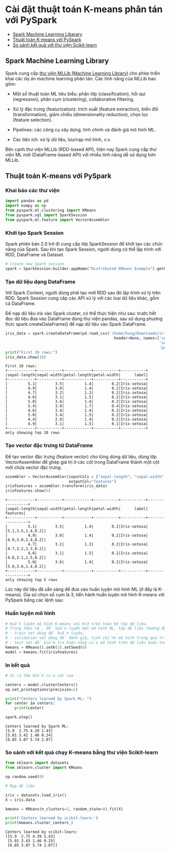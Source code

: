 # Cài đặt thuật toán K-means phân tán với PySpark

- [Spark Machine Learning Libarary](#mllib)
- [Thuật toán K-means với PySpark](#spark_kmeans)
- [So sánh kết quả với thư viện Scikit-learn](#comparison)

## Spark Machine Learning Library <a name="mllib"/>

Spark cung cấp [thư viện MLLib (Machine Learning Library)](https://spark.apache.org/docs/3.1.1/ml-guide.html) cho phép triển khai các dự án machine learning phân tán. Các tính năng của MLLib bao gồm:
- Một số thuật toán ML tiêu biểu: phân lớp (classification), hồi qui (regression), phân cụm (clustering), collaborative filtering.
- Xử lý đặc trưng (featurization): trích xuất (feature extraction), biến đối (transformation), giảm chiều (dimensionality reduction), chọn lọc (feature selection).

- Pipelines: các công cụ xây dựng, tinh chỉnh và đánh giá mô hình ML.
- Các tiện ích: xử lý dữ liệu, lưu/nạp mô hình, v.v.

Bên cạnh thư viện MLLib (RDD-based API), hiện nay Spark cung cấp thư viện ML mới (DataFrame-based API) với nhiều tính năng dễ sử dụng hơn MLLib. 

## Thuật toán K-means với PySpark <a name="spark_kmeans"/>
### Khai báo các thư viện 


```python
import pandas as pd
import numpy as np
from pyspark.ml.clustering import KMeans
from pyspark.sql import SparkSession
from pyspark.ml.feature import VectorAssembler
```

### Khởi tạo Spark Session

Spark phiên bản 2.0 trở đi cung cấp lớp SparkSession để khởi tạo các chức năng của Spark. Sau khi tạo Spark Session, người dùng có thể lập trình với RDD, DataFrame và Dataset. 


```python
# Create new Spark session
spark = SparkSession.builder.appName("Distributed KMeans Example").getOrCreate()
```

### Tạo dữ liệu dạng DataFrame

Với Spark Context, người dùng phải tạo mới RDD sau đó lập trình xử lý trên RDD. Spark Session cung cấp các API xử lý với các loại dữ liệu khác, gồm cả DataFrame.

Để nạp dữ liệu iris vào Spark cluster, có thể thực hiện như sau: trước hết đọc dữ liệu đưa vào DataFrame dùng thư viện pandas, sau sử dụng phương thức spark.createDataFrame() để nạp dữ liệu vào Spark DataFrame.


```python
iris_data = spark.createDataFrame(pd.read_csv('/home/hung/Downloads/iris.data', 
                                                header=None, names=['sepal-length',
                                                                    'sepal-width', 'petal-length', 
                                                                    'petal-width','label']))
print("First 10 rows:")
iris_data.show(10)
```

    First 10 rows:
    +------------+-----------+------------+-----------+-----------+
    |sepal-length|sepal-width|petal-length|petal-width|      label|
    +------------+-----------+------------+-----------+-----------+
    |         5.1|        3.5|         1.4|        0.2|Iris-setosa|
    |         4.9|        3.0|         1.4|        0.2|Iris-setosa|
    |         4.7|        3.2|         1.3|        0.2|Iris-setosa|
    |         4.6|        3.1|         1.5|        0.2|Iris-setosa|
    |         5.0|        3.6|         1.4|        0.2|Iris-setosa|
    |         5.4|        3.9|         1.7|        0.4|Iris-setosa|
    |         4.6|        3.4|         1.4|        0.3|Iris-setosa|
    |         5.0|        3.4|         1.5|        0.2|Iris-setosa|
    |         4.4|        2.9|         1.4|        0.2|Iris-setosa|
    |         4.9|        3.1|         1.5|        0.1|Iris-setosa|
    +------------+-----------+------------+-----------+-----------+
    only showing top 10 rows
    


### Tạo vector đặc trưng từ DataFrame

Để tạo vector đặc trưng (feature vector) cho từng dòng dữ liệu, dùng lớp VectorAssembler để ghép giá trị ở các cột trong DataFrame thành một cột mới chứa vector đặc trưng:


```python
assembler = VectorAssembler(inputCols = ["sepal-length", "sepal-width", "petal-length", "petal-width"], 
                            outputCol="features") 
irisFeatures = assembler.transform(iris_data) 
irisFeatures.show(5)
```

    +------------+-----------+------------+-----------+-----------+-----------------+
    |sepal-length|sepal-width|petal-length|petal-width|      label|         features|
    +------------+-----------+------------+-----------+-----------+-----------------+
    |         5.1|        3.5|         1.4|        0.2|Iris-setosa|[5.1,3.5,1.4,0.2]|
    |         4.9|        3.0|         1.4|        0.2|Iris-setosa|[4.9,3.0,1.4,0.2]|
    |         4.7|        3.2|         1.3|        0.2|Iris-setosa|[4.7,3.2,1.3,0.2]|
    |         4.6|        3.1|         1.5|        0.2|Iris-setosa|[4.6,3.1,1.5,0.2]|
    |         5.0|        3.6|         1.4|        0.2|Iris-setosa|[5.0,3.6,1.4,0.2]|
    +------------+-----------+------------+-----------+-----------+-----------------+
    only showing top 5 rows
    


Lúc này dữ liệu đã sẵn sàng để đưa vào huấn luyện mô hình ML (ở đây là K-means).
Gỉa sử chọn số cụm là 3, tiến hành huấn luyện mô hình K-means với PySpark bằng các lệnh sau:

### Huấn luyện mô hình


```python
# Huấn luyện mô hình K-means với K=3 trên toàn bộ tập dữ liệu.
# Trong thực tế, để huấn luyện một mô hình ML, tập dữ liệu thường được chia làm 3 phần:
# - train set dùng để huấn luyện,
# - validation set dùng để đánh giá, tinh chỉnh mô hình trong quá trình huấn luyện,
# - test set để kiểm tra hiệu năng của mô hình trên dữ liệu hoàn toàn mới.
kmeans = KMeans().setK(3).setSeed(0)
model = kmeans.fit(irisFeatures)
```

### In kết quả


```python
# In ra tâm điểm của các cụm

centers = model.clusterCenters()
np.set_printoptions(precision=2)

print("Centers learned by Spark ML: ")
for center in centers:
    print(center)

spark.stop()
```

    Centers learned by Spark ML: 
    [5.9  2.75 4.39 1.43]
    [5.01 3.42 1.46 0.24]
    [6.85 3.07 5.74 2.07]


### So sánh với kết quả chạy K-means bằng thư viện Scikit-learn <a name="comparison"/>


```python
from sklearn import datasets
from sklearn.cluster import KMeans

np.random.seed(0)
```


```python
# Nạp dữ liệu

iris = datasets.load_iris()
X = iris.data

kmeans = KMeans(n_clusters=3, random_state=0).fit(X)

print('Centers learned by scikit-learn:')
print(kmeans.cluster_centers_)
```

    Centers learned by scikit-learn:
    [[5.9  2.75 4.39 1.43]
     [5.01 3.43 1.46 0.25]
     [6.85 3.07 5.74 2.07]]

